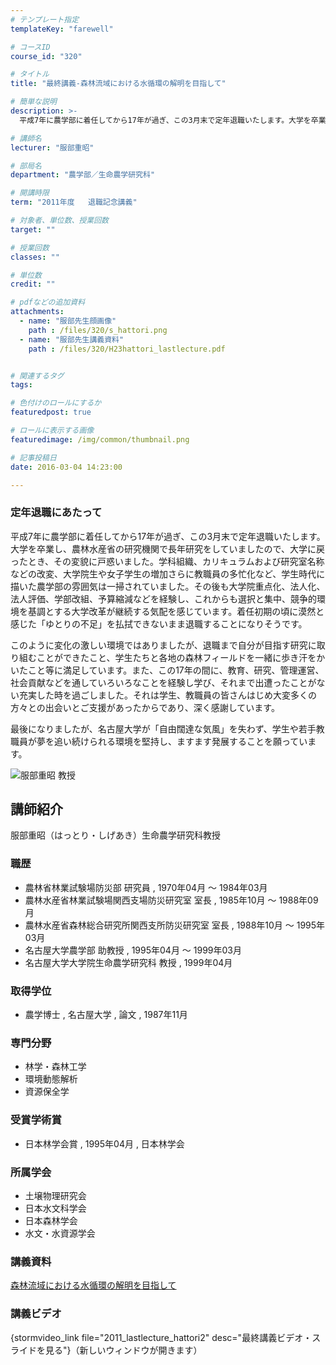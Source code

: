 ```yaml
---
# テンプレート指定
templateKey: "farewell"

# コースID
course_id: "320"

# タイトル
title: "最終講義-森林流域における水循環の解明を目指して"

# 簡単な説明
description: >-
  平成7年に農学部に着任してから17年が過ぎ、この3月末で定年退職いたします。大学を卒業し、農林水産省の研究機関で長年研究をしていましたので、大学に戻ったとき、その変貌に戸惑いました。学科組織、カリ...

# 講師名
lecturer: "服部重昭"

# 部局名
department: "農学部／生命農学研究科"

# 開講時限
term: "2011年度	退職記念講義"

# 対象者、単位数、授業回数
target: ""

# 授業回数
classes: ""

# 単位数
credit: ""

# pdfなどの追加資料
attachments: 
  - name: "服部先生顔画像" 
    path : /files/320/s_hattori.png
  - name: "服部先生講義資料" 
    path : /files/320/H23hattori_lastlecture.pdf


# 関連するタグ
tags:

# 色付けのロールにするか
featuredpost: true

# ロールに表示する画像
featuredimage: /img/common/thumbnail.png

# 記事投稿日
date: 2016-03-04 14:23:00

---
```

### 定年退職にあたって 

平成7年に農学部に着任してから17年が過ぎ、この3月末で定年退職いたします。大学を卒業し、農林水産省の研究機関で長年研究をしていましたので、大学に戻ったとき、その変貌に戸惑いました。学科組織、カリキュラムおよび研究室名称などの改変、大学院生や女子学生の増加さらに教職員の多忙化など、学生時代に描いた農学部の雰囲気は一掃されていました。その後も大学院重点化、法人化、法人評価、学部改組、予算縮減などを経験し、これからも選択と集中、競争的環境を基調とする大学改革が継続する気配を感じています。着任初期の頃に漠然と感じた「ゆとりの不足」を払拭できないまま退職することになりそうです。

このように変化の激しい環境ではありましたが、退職まで自分が目指す研究に取り組むことができたこと、学生たちと各地の森林フィールドを一緒に歩き汗をかいたこと等に満足しています。また、この17年の間に、教育、研究、管理運営、社会貢献などを通していろいろなことを経験し学び、それまで出遭ったことがない充実した時を過ごしました。それは学生、教職員の皆さんはじめ大変多くの方々との出会いとご支援があったからであり、深く感謝しています。

最後になりましたが、名古屋大学が「自由闊達な気風」を失わず、学生や若手教職員が夢を追い続けられる環境を堅持し、ますます発展することを願っています。

![服部重昭 教授](/files/320/s_hattori.png) 
## 講師紹介

服部重昭（はっとり・しげあき）生命農学研究科教授 

### 職歴

  * 農林省林業試験場防災部 研究員 , 1970年04月 〜 1984年03月
  * 農林水産省林業試験場関西支場防災研究室 室長 , 1985年10月 〜 1988年09月
  * 農林水産省森林総合研究所関西支所防災研究室 室長 , 1988年10月 〜 1995年03月
  * 名古屋大学農学部 助教授 , 1995年04月 〜 1999年03月
  * 名古屋大学大学院生命農学研究科 教授 , 1999年04月

### 取得学位

  * 農学博士 , 名古屋大学 , 論文 , 1987年11月

### 専門分野

  * 林学・森林工学
  * 環境動態解析
  * 資源保全学

### 受賞学術賞

  * 日本林学会賞 , 1995年04月 , 日本林学会

### 所属学会

  * 土壌物理研究会
  * 日本水文科学会
  * 日本森林学会
  * 水文・水資源学会
### 講義資料


[森林流域における水循環の解明を目指して](/files/320/H23hattori_lastlecture.pdf) 

### 講義ビデオ

{stormvideo_link file="2011_lastlecture_hattori2" desc="最終講義ビデオ・スライドを見る"}（新しいウィンドウが開きます）